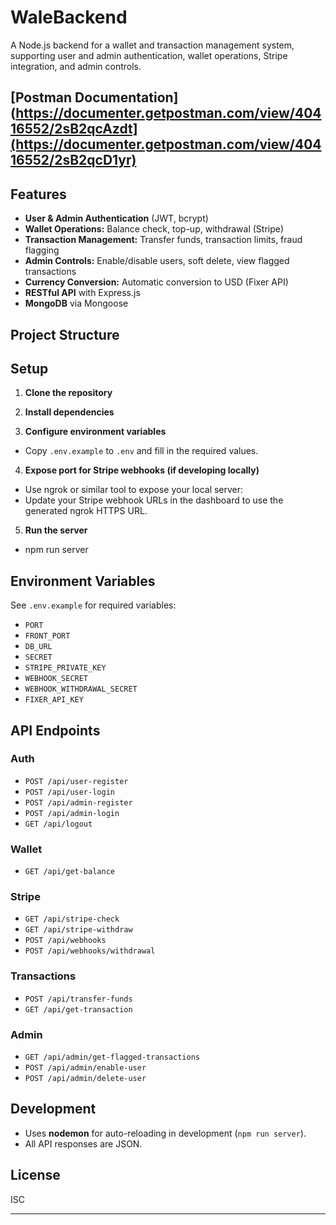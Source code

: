 # WaleBackend

A Node.js backend for a wallet and transaction management system, supporting user and admin authentication, wallet operations, Stripe integration, and admin controls.

## [Postman Documentation](https://documenter.getpostman.com/view/40416552/2sB2qcAzdt](https://documenter.getpostman.com/view/40416552/2sB2qcD1yr) 

## Features

- **User & Admin Authentication** (JWT, bcrypt)
- **Wallet Operations:** Balance check, top-up, withdrawal (Stripe)
- **Transaction Management:** Transfer funds, transaction limits, fraud flagging
- **Admin Controls:** Enable/disable users, soft delete, view flagged transactions
- **Currency Conversion:** Automatic conversion to USD (Fixer API)
- **RESTful API** with Express.js
- **MongoDB** via Mongoose

## Project Structure


## Setup

1. **Clone the repository**

2. **Install dependencies**


3. **Configure environment variables**

- Copy `.env.example` to `.env` and fill in the required values.

4. **Expose port for Stripe webhooks (if developing locally)**

- Use ngrok or similar tool to expose your local server:
- Update your Stripe webhook URLs in the dashboard to use the generated ngrok HTTPS URL.

5. **Run the server**
- npm run server

## Environment Variables

See `.env.example` for required variables:
- `PORT`
- `FRONT_PORT`
- `DB_URL`
- `SECRET`
- `STRIPE_PRIVATE_KEY`
- `WEBHOOK_SECRET`
- `WEBHOOK_WITHDRAWAL_SECRET`
- `FIXER_API_KEY`

## API Endpoints

### Auth
- `POST /api/user-register`
- `POST /api/user-login`
- `POST /api/admin-register`
- `POST /api/admin-login`
- `GET /api/logout`

### Wallet
- `GET /api/get-balance` 

### Stripe
- `GET /api/stripe-check` 
- `GET /api/stripe-withdraw` 
- `POST /api/webhooks`
- `POST /api/webhooks/withdrawal`

### Transactions
- `POST /api/transfer-funds` 
- `GET /api/get-transaction` 

### Admin
- `GET /api/admin/get-flagged-transactions` 
- `POST /api/admin/enable-user` 
- `POST /api/admin/delete-user`

## Development

- Uses **nodemon** for auto-reloading in development (`npm run server`).
- All API responses are JSON.

## License

ISC

---
